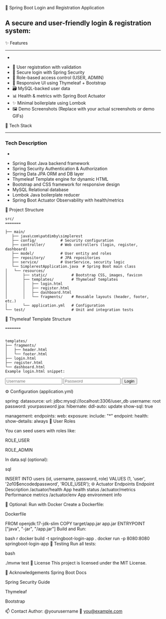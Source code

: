 🔐 Spring Boot Login and Registration Application





## A secure and user-friendly login & registration system:

✨ Features
***********
*
+ 📝 User registration with validation
+ 🔐 Secure login with Spring Security
+ 👤 Role-based access control (USER, ADMIN)
+ 🎨 Responsive UI using Thymeleaf + Bootstrap
+ 🗃️ MySQL-backed user data
+ 📊 Health & metrics with Spring Boot Actuator
+ ✨ Minimal boilerplate using Lombok
+ 🖼️ Demo Screenshots
(Replace with your actual screenshots or demo GIFs)

🧱 Tech Stack

*************
### Tech	        Description
*
+ Spring Boot	    Java backend framework
+ Spring Security	Authentication & Authorization
+ Spring Data JPA	ORM and DB layer
+ Thymeleaf	        Template engine for dynamic HTML
+ Bootstrap and	CSS framework for responsive design
+ MySQL	            Relational database
+ Lombok	        Java boilerplate reducer
+ Spring Boot Actuator	Observability with health/metrics

📁 Project Structure

```
src/
=======

├── main/
   ├── java\com\patdimby\simplerest
   ├── config/           # Security configuration
   ├── controller/       # Web controllers (login, register, dashboard)
   ├── model/            # User entity and roles
   ├── repository/       # JPA repositories
   ├── service/          # UserService, security logic
   └── SimplerestApplication.java  # Spring Boot main class
│   └── resources/
│       ├── static/           # Bootstrap CSS, images, favicon
│       ├── templates/        # Thymeleaf templates
│       │   ├── login.html
│       │   ├── register.html
│       │   ├── dashboard.html
│       │   └── fragments/    # Reusable layouts (header, footer, etc.)
│       └── application.yml   # Configuration
└── test/                     # Unit and integration tests
```
🧩 Thymeleaf Template Structure

```
=======


templates/
├── fragments/
│   ├── header.html
│   └── footer.html
├── login.html
├── register.html
└── dashboard.html
Example login.html snippet:
```

<form th:action="@{/login}" method="post">
  <input type="text" name="username" class="form-control" placeholder="Username" required />
  <input type="password" name="password" class="form-control" placeholder="Password" required />
  <button type="submit" class="btn btn-primary">Login</button>
</form>
⚙️ Configuration (application.yml)

spring:
  datasource:
    url: jdbc:mysql://localhost:3306/user_db
    username: root
    password: yourpassword
  jpa:
    hibernate:
      ddl-auto: update
    show-sql: true

management:
  endpoints:
    web:
      exposure:
        include: "*"
  endpoint:
    health:
      show-details: always
🧪 User Roles

You can seed users with roles like:

ROLE_USER

ROLE_ADMIN

In data.sql (optional):

sql

INSERT INTO users (id, username, password, role) VALUES
(1, 'user', '$2a$10$encodedpassword', 'ROLE_USER');
🌐 Actuator Endpoints
Endpoint	Description
/actuator/health	App health status
/actuator/metrics	Performance metrics
/actuator/env	App environment info

🐳 Optional: Run with Docker
Create a Dockerfile:

Dockerfile

FROM openjdk:17-jdk-slim
COPY target/app.jar app.jar
ENTRYPOINT ["java", "-jar", "/app.jar"]
Build and Run:

bash
r
docker build -t springboot-login-app .
docker run -p 8080:8080 springboot-login-app
🧪 Testing
Run all tests:

bash

./mvnw test
📜 License
This project is licensed under the MIT License.

🙌 Acknowledgements
Spring Boot Docs

Spring Security Guide

Thymeleaf

Bootstrap

📫 Contact
Author: @yourusername
📧 you@example.com
